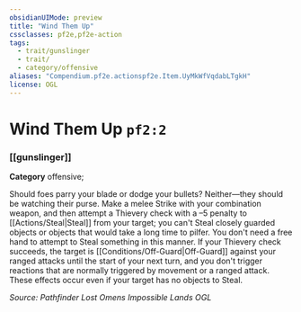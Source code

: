 ```yaml
---
obsidianUIMode: preview
title: "Wind Them Up"
cssclasses: pf2e,pf2e-action
tags:
  - trait/gunslinger
  - trait/
  - category/offensive
aliases: "Compendium.pf2e.actionspf2e.Item.UyMkWfVqdabLTgkH"
license: OGL
---
```

# Wind Them Up `pf2:2`

### [[gunslinger]]

**Category** offensive; 




Should foes parry your blade or dodge your bullets? Neither—they should be watching their purse. Make a melee Strike with your combination weapon, and then attempt a Thievery check with a –5 penalty to [[Actions/Steal|Steal]] from your target; you can't Steal closely guarded objects or objects that would take a long time to pilfer. You don't need a free hand to attempt to Steal something in this manner. If your Thievery check succeeds, the target is [[Conditions/Off-Guard|Off-Guard]] against your ranged attacks until the start of your next turn, and you don't trigger reactions that are normally triggered by movement or a ranged attack. These effects occur even if your target has no objects to Steal.

*Source: Pathfinder Lost Omens Impossible Lands*
*OGL*